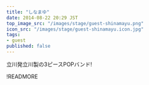 ```yaml
---
title: "しなまゆ"
date: 2014-08-22 20:29 JST
top_image_src: "/images/stage/guest-shinamayu.png"
icon_src: "/images/stage/guest-shinamayu.icon.jpg"
tags:
- guest
published: false
---
```

立川発立川製の3ピースPOPバンド!

!READMORE